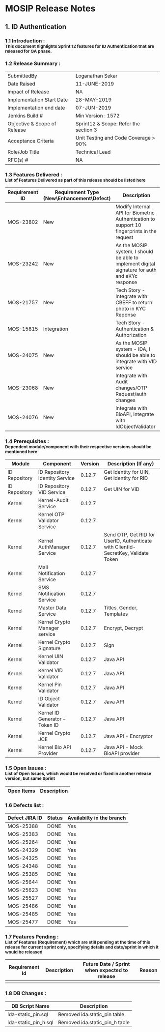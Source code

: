 # MOSIP Release Notes
## 1. ID Authentication

### 1.1 Introduction : <br><sub>This document highlights Sprint 12 features for ID Authentication that are released for QA phase.</sub></br>

### 1.2 Release Summary : 
|         |          |
|----------|----------|
SubmittedBy|Loganathan Sekar
Date Raised | 11-JUNE-2019
Impact of Release|NA
Implementation Start Date |28-MAY-2019
Implementation end date	|07-JUN-2019
Jenkins Build #	|Min Version : 1572
Objective & Scope of Release| Sprint12 & Scope: Refer the section 3
Acceptance Criteria	| Unit Testing and Code Coverage > 90%
Role/Job Title|Technical Lead
RFC(s) #|	NA


### 1.3 Features Delivered : <br><sub>List of Features Delivered as part of this release should be listed here</sub></br>
Requirement ID | Requirement Type <br>(New\\Enhancement\\Defect)</br> | Description
-----|----------|-------------
MOS-23802|New|Modify Internal API for Biometric Authentication to support 10 fingerprints in the request
MOS-23242|New|As the MOSIP system, I should be able to implement digital signature for auth and eKYc response
MOS-21757|New|Tech Story - Integrate with CBEFF to return photo in KYC Reponse
MOS-15815|Integration|Tech Story - Authentication & Authorization
MOS-24075|New|As the MOSIP system - IDA, I should be able to integrate with VID service
MOS-23068|New|Integrate with Audit changes/OTP Request/auth changes
MOS-24076|New|Integrate with BioAPI, Integrate with IdObjectValidator


### 1.4 Prerequisites : <br><sub>Dependent module/component with their respective versions should be mentioned here</sub></br>
Module|Component|Version|Description (If any)
-----|-------------|----------------|--------------
ID Repository|ID Repository Identity Service|0.12.7|Get Identity for UIN, Get Identity for RID
ID Repository|ID Repository VID Service|0.12.7|Get UIN for VID
Kernel|Kernel-Audit Service|0.12.7| 
Kernel|Kernel OTP Validator Service|0.12.7|
Kernel|Kernel AuthManager Service|0.12.7|Send OTP, Get RID for UserID, Authenticate with ClientId-SecretKey, Validate Token
Kernel|Mail Notification Service|0.12.7|
Kernel|SMS Notification Service|0.12.7|
Kernel|Master Data Service|0.12.7|Titles, Gender, Templates
Kernel|Kernel Crypto Manager service|0.12.7|Encrypt, Decrypt
Kernel|Kernel Crypto Signature|0.12.7|Sign
Kernel|Kernel UIN Validator|0.12.7|Java API
Kernel|Kernel VID Validator|0.12.7|Java API
Kernel|Kernel Pin Validator|0.12.7|Java API
Kernel|ID Object Validator|0.12.7|Java API
Kernel|Kernel ID Generator – Token ID|0.12.7|Java API
Kernel|Kernel Crypto JCE|0.12.7|Java API - Encryptor
Kernel|Kernel Bio API Provider|0.12.7|Java API - Mock BioAPI provider

### 1.5 Open Issues : <br><sub>List of Open Issues, which would be resolved or fixed in another release version, but same Sprint</sub></br>
Open Items|Description
-----------------|----------------------

### 1.6 Defects list :
Defect JIRA ID|Status|Availabilty in the branch
---------------|-------------|------------------
MOS-25388|DONE|Yes
MOS-25383|DONE|Yes
MOS-25264|DONE|Yes
MOS-24329|DONE|Yes
MOS-24325|DONE|Yes
MOS-24348|DONE|Yes
MOS-25385|DONE|Yes
MOS-25644|DONE|Yes
MOS-25623|DONE|Yes
MOS-25527|DONE|Yes
MOS-25486|DONE|Yes
MOS-25485|DONE|Yes
MOS-25477|DONE|Yes

### 1.7 Features Pending : <br><sub>List of Features (Requirement) which are still pending at the time of this release for current sprint only, specifying details and date/sprint in which it would be released</sub></br>
Requirement Id|Description|Future Date / Sprint when expected to release | Reason
--------------|-----------|-----------|-------------
|||


### 1.8 DB Changes :
|DB Script Name|Description|
|---------------|-------------|
|ida-static_pin.sql|Removed ida.static_pin table|
|ida-static_pin_h.sql|Removed ida.static_pin_h table|




